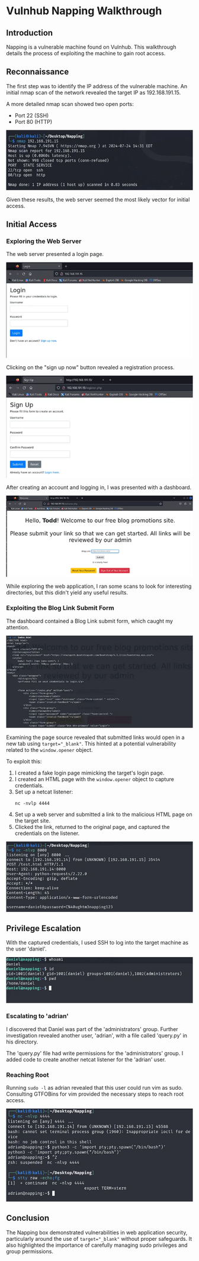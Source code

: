 # Vulnhub Napping Walkthrough

## Introduction

Napping is a vulnerable machine found on Vulnhub. This walkthrough details the process of exploiting the machine to gain root access.

## Reconnaissance

The first step was to identify the IP address of the vulnerable machine. An initial nmap scan of the network revealed the target IP as 192.168.191.15.

A more detailed nmap scan showed two open ports:
- Port 22 (SSH)
- Port 80 (HTTP)

![Nmap Scan Results](images/nmap_scan.png)

Given these results, the web server seemed the most likely vector for initial access.

## Initial Access

### Exploring the Web Server

The web server presented a login page.

![Login Page](images/login_page.png)

Clicking on the "sign up now" button revealed a registration process.

![Signup Page](images/signup_page.png)

After creating an account and logging in, I was presented with a dashboard.

![Dashboard](images/dashboard.png)

While exploring the web application, I ran some scans to look for interesting directories, but this didn't yield any useful results.

### Exploiting the Blog Link Submit Form

The dashboard contained a Blog Link submit form, which caught my attention.

![Blog Link Form](images/blog_link_form.png)

Examining the page source revealed that submitted links would open in a new tab using `target="_blank"`. This hinted at a potential vulnerability related to the `window.opener` object.

To exploit this:

1. I created a fake login page mimicking the target's login page.
2. I created an HTML page with the `window.opener` object to capture credentials.
3. Set up a netcat listener:
   ```
   nc -nvlp 4444
   ```
4. Set up a web server and submitted a link to the malicious HTML page on the target site.
5. Clicked the link, returned to the original page, and captured the credentials on the listener.

![Captured Credentials](images/captured_credentials.png)

## Privilege Escalation

With the captured credentials, I used SSH to log into the target machine as the user 'daniel'.

![SSH Access](images/ssh_access.png)

### Escalating to 'adrian'

I discovered that Daniel was part of the 'administrators' group. Further investigation revealed another user, 'adrian', with a file called 'query.py' in his directory.

The 'query.py' file had write permissions for the 'administrators' group. I added code to create another netcat listener for the 'adrian' user.

### Reaching Root

Running `sudo -l` as adrian revealed that this user could run vim as sudo. Consulting GTFOBins for vim provided the necessary steps to reach root access.

![Root Access](images/root_access.png)

## Conclusion

The Napping box demonstrated vulnerabilities in web application security, particularly around the use of `target="_blank"` without proper safeguards. It also highlighted the importance of carefully managing sudo privileges and group permissions.
